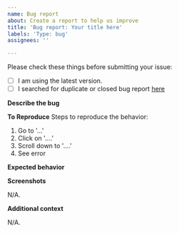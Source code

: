 ```yaml
---
name: Bug report
about: Create a report to help us improve
title: 'Bug report: Your title here'
labels: 'Type: bug'
assignees: ''

---
```


Please check these things before submitting your issue:

- [ ] I am using the latest version.
- [ ] I searched for duplicate or closed bug report [here](https://github.com/Welcome-Bot/welcome-bot/issues?q=is%3Aissue)

**Describe the bug**
<!--A clear and concise description of what the bug is.-->

**To Reproduce**
Steps to reproduce the behavior:
1. Go to '...'
2. Click on '....'
3. Scroll down to '....'
4. See error

**Expected behavior**
<!--A clear and concise description of what you expected to happen.-->

**Screenshots**
<!--If applicable, add screenshots to help explain your problem.-->
N/A.

**Additional context**
<!--Add any other context about the problem here.-->
N/A.
